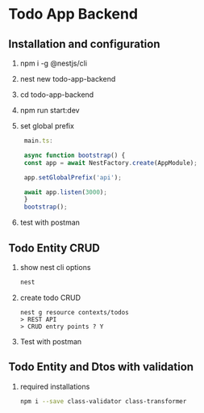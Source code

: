 # Todo App Backend

## Installation and configuration

1. npm i -g @nestjs/cli
2. nest new todo-app-backend
3. cd todo-app-backend
4. npm run start:dev
5. set global prefix

   ```ts
    main.ts:

    async function bootstrap() {
    const app = await NestFactory.create(AppModule);

    app.setGlobalPrefix('api');

    await app.listen(3000);
    }
    bootstrap();
   ```

6. test with postman

## Todo Entity CRUD

1. show nest cli options
   ```sh
   nest
   ```
2. create todo CRUD

   ```
   nest g resource contexts/todos
   > REST API
   > CRUD entry points ? Y
   ```

3. Test with postman

## Todo Entity and Dtos with validation

1. required installations
   ```sh
   npm i --save class-validator class-transformer
   ```
